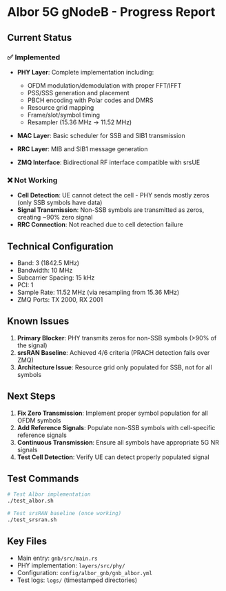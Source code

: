 # Albor 5G gNodeB - Progress Report

## Current Status

### ✅ Implemented
- **PHY Layer**: Complete implementation including:
  - OFDM modulation/demodulation with proper FFT/IFFT
  - PSS/SSS generation and placement
  - PBCH encoding with Polar codes and DMRS
  - Resource grid mapping
  - Frame/slot/symbol timing
  - Resampler (15.36 MHz → 11.52 MHz)
  
- **MAC Layer**: Basic scheduler for SSB and SIB1 transmission

- **RRC Layer**: MIB and SIB1 message generation

- **ZMQ Interface**: Bidirectional RF interface compatible with srsUE

### ❌ Not Working
- **Cell Detection**: UE cannot detect the cell - PHY sends mostly zeros (only SSB symbols have data)
- **Signal Transmission**: Non-SSB symbols are transmitted as zeros, creating ~90% zero signal
- **RRC Connection**: Not reached due to cell detection failure

## Technical Configuration
- Band: 3 (1842.5 MHz)
- Bandwidth: 10 MHz
- Subcarrier Spacing: 15 kHz
- PCI: 1
- Sample Rate: 11.52 MHz (via resampling from 15.36 MHz)
- ZMQ Ports: TX 2000, RX 2001

## Known Issues
1. **Primary Blocker**: PHY transmits zeros for non-SSB symbols (>90% of the signal)
2. **srsRAN Baseline**: Achieved 4/6 criteria (PRACH detection fails over ZMQ)
3. **Architecture Issue**: Resource grid only populated for SSB, not for all symbols

## Next Steps
1. **Fix Zero Transmission**: Implement proper symbol population for all OFDM symbols
2. **Add Reference Signals**: Populate non-SSB symbols with cell-specific reference signals
3. **Continuous Transmission**: Ensure all symbols have appropriate 5G NR signals
4. **Test Cell Detection**: Verify UE can detect properly populated signal

## Test Commands
```bash
# Test Albor implementation
./test_albor.sh

# Test srsRAN baseline (once working)
./test_srsran.sh
```

## Key Files
- Main entry: `gnb/src/main.rs`
- PHY implementation: `layers/src/phy/`
- Configuration: `config/albor_gnb/gnb_albor.yml`
- Test logs: `logs/` (timestamped directories)
